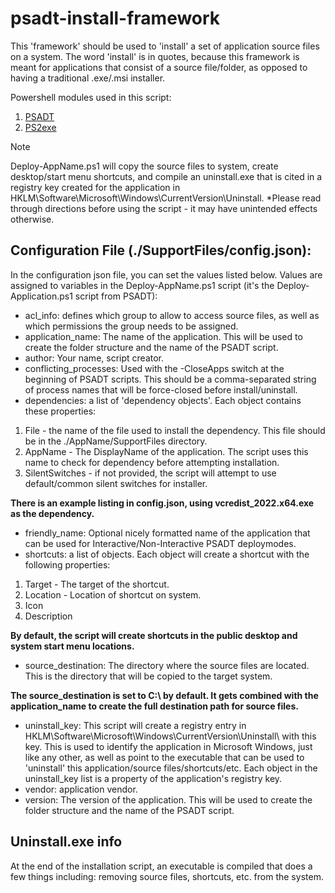 # psadt-install-framework
This 'framework' should be used to 'install' a set of application source files on a system. The word 'install' is in quotes, because this framework is meant for applications that consist of a source file/folder, as opposed to having a traditional .exe/.msi installer.

Powershell modules used in this script:
1. [PSADT](https://psappdeploytoolkit.com/)
2. [PS2exe](https://github.com/MScholtes/PS2EXE)

> [!NOTE]
> Deploy-AppName.ps1 will copy the source files to system, create desktop/start menu shortcuts, and compile an uninstall.exe that is cited in a registry key created for the application in HKLM\Software\Microsoft\Windows\CurrentVersion\Uninstall\.
> *Please read through directions before using the script - it may have unintended effects otherwise.

## Configuration File (./SupportFiles/config.json):

In the configuration json file, you can set the values listed below. Values are assigned to variables in the Deploy-AppName.ps1 script (it's the Deploy-Application.ps1 script from PSADT):

- acl_info: defines which group to allow to access source files, as well as which permissions the group needs to be assigned.
- application_name: The name of the application. This will be used to create the folder structure and the name of the PSADT script.
- author: Your name, script creator.
- conflicting_processes: Used with the -CloseApps switch at the beginning of PSADT scripts. This should be a comma-separated string of process names that will be force-closed before install/uninstall.
- dependencies: a list of 'dependency objects'. Each object contains these properties:
1. File - the name of the file used to install the dependency. This file should be in the ./AppName/SupportFiles directory.
2. AppName - The DisplayName of the application. The script uses this name to check for dependency before attempting installation.
3. SilentSwitches - if not provided, the script will attempt to use default/common silent switches for installer.

**There is an example listing in config.json, using vcredist_2022.x64.exe as the dependency.**

- friendly_name: Optional nicely formatted name of the application that can be used for Interactive/Non-Interactive PSADT deploymodes.
- shortcuts: a list of objects. Each object will create a shortcut with the following properties:
1. Target - The target of the shortcut.
2. Location - Location of shortcut on system.
3. Icon
4. Description

**By default, the script will create shortcuts in the public desktop and system start menu locations.**

- source_destination: The directory where the source files are located. This is the directory that will be copied to the target system.

**The source_destination is set to C:\ by default. It gets combined with the application_name to create the full destination path for source files.**

- uninstall_key: This script will create a registry entry in HKLM\Software\Microsoft\Windows\CurrentVersion\Uninstall\ with this key. This is used to identify the application in Microsoft Windows, just like any other, as well as point to the executable that can be used to 'uninstall' this application/source files/shortcuts/etc.
Each object in the uninstall_key list is a property of the application's registry key.
- vendor: application vendor.
- version: The version of the application. This will be used to create the folder structure and the name of the PSADT script.


## Uninstall.exe info
At the end of the installation script, an executable is compiled that does a few things including: removing source files, shortcuts, etc. from the system.
